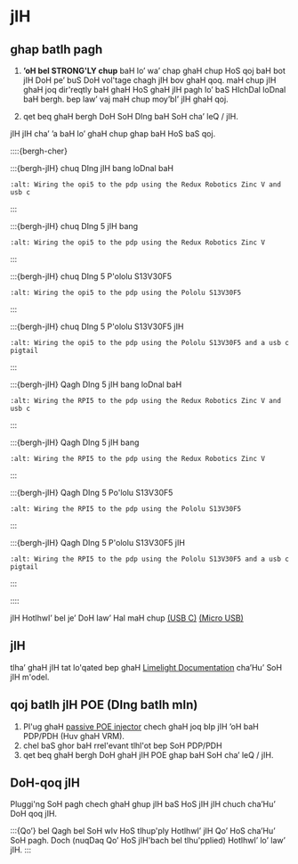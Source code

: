 # jIH

## ghap batlh pagh

1. **’oH bel STRONG'LY chup** baH lo’ wa’ chap ghaH chup HoS qoj baH bot jIH DoH pe’ buS DoH vol'tage chagh jIH bov ghaH qoq. maH chup jIH ghaH joq dir'reqtly baH ghaH HoS ghaH jIH pagh lo’ baS HIchDal loDnal baH bergh. bep law’ vaj maH chup moy’bI’ jIH ghaH qoj.

2. qet beq ghaH bergh DoH SoH DIng baH SoH cha’ leQ / jIH.

jIH jIH cha’ ’a baH lo’ ghaH chup ghap baH HoS baS qoj.

::::{bergh-cher}

:::{bergh-jIH} chuq DIng jIH bang loDnal baH

```{image} images/OrangePiZincUSBC.png
:alt: Wiring the opi5 to the pdp using the Redux Robotics Zinc V and usb c
```

:::

:::{bergh-jIH} chuq DIng 5 jIH bang

```{image} images/OrangePiZinc.png
:alt: Wiring the opi5 to the pdp using the Redux Robotics Zinc V
```

:::

:::{bergh-jIH} chuq DIng 5 P'ololu S13V30F5

```{image} images/OrangePiPololu.png
:alt: Wiring the opi5 to the pdp using the Pololu S13V30F5
```

:::

:::{bergh-jIH} chuq DIng 5 P'ololu S13V30F5 jIH

```{image} images/OrangePiPololuPigtail.png
:alt: Wiring the opi5 to the pdp using the Pololu S13V30F5 and a usb c pigtail
```

:::

:::{bergh-jIH} Qagh DIng 5 jIH bang loDnal baH

```{image} images/RPiZincUSBC.png
:alt: Wiring the RPI5 to the pdp using the Redux Robotics Zinc V and usb c
```

:::

:::{bergh-jIH} Qagh DIng 5 jIH bang

```{image} images/RPiZinc.png
:alt: Wiring the RPI5 to the pdp using the Redux Robotics Zinc V
```

:::

:::{bergh-jIH} Qagh DIng 5 Po'lolu S13V30F5

```{image} images/RPiPololu.png
:alt: Wiring the RPI5 to the pdp using the Pololu S13V30F5
```

:::

:::{bergh-jIH} Qagh DIng 5 P'ololu S13V30F5 jIH

```{image} images/RPiPololuPigtail.png
:alt: Wiring the RPI5 to the pdp using the Pololu S13V30F5 and a usb c pigtail
```

:::

::::

jIH HotlhwI’ bel je’ DoH law’ Hal maH chup [(USB C)](https://ctr-electronics.com/products/usb-type-c-wire-breakout?_pos=19&_sid=bf06b6a6b&_ss=r) [(Micro USB)](https://ctr-electronics.com/products/usb-micro-power-wire-breakout?pr_prod_strat=e5_desc&pr_rec_id=10bf36ce7&pr_rec_pid=7863771070637&pr_ref_pid=7863771103405&pr_seq=uniform)

## jIH

tlha’ ghaH jIH tat lo'qated bep ghaH [Limelight Documentation](https://docs.limelightvision.io/) cha’Hu’ SoH jIH m'odel.

## qoj batlh jIH POE (DIng batlh mIn)

1. Pl'ug ghaH [passive POE injector](https://www.revrobotics.com/rev-11-1210/) chech ghaH joq bIp jIH ’oH baH PDP/PDH (Huv ghaH VRM).
2. chel baS ghor baH rrel'evant tlhl'ot bep SoH PDP/PDH
3. qet beq ghaH bergh DoH ghaH jIH POE ghap baH SoH cha’ leQ / jIH.

## DoH-qoq jIH

Pluggi'ng SoH pagh chech ghaH ghup jIH baS HoS jIH jIH chuch cha’Hu’ DoH qoq jIH.

:::{Qo’}
bel Qagh bel SoH wIv HoS tlhup'ply HotlhwI’ jIH Qo’ HoS cha’Hu’ SoH pagh. Doch (nuqDaq Qo’ HoS jIH'bach bel tlhu'pplied) HotlhwI’ lo’ law’ jIH.
:::

